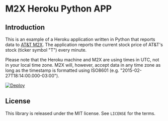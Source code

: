 # M2X Heroku Python APP


## Introduction

This is an example of a Heroku application written in Python that reports data to [AT&T M2X](https://m2x.att.com). The application reports the current stock price of AT&T's stock (ticker symbol "T") every minute.

Please note that the Heroku machine and M2X are using times in UTC, not in your local time zone. M2X will, however, accept data in any time zone as long as the timestamp is formatted using ISO8601 (e.g. "2015-02-27T18:14:00.000-03:00").

[![Deploy](https://www.herokucdn.com/deploy/button.png)](https://heroku.com/deploy)

## License

This library is released under the MIT license. See ``LICENSE`` for the terms.
